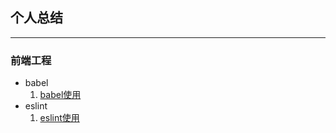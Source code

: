 ## 个人总结 
--- 
### 前端工程 
- babel 
    1. [babel使用](https://github.com/sunshinefull/blog/blob/master/FrontendEngineer/babel.md)  
- eslint 
    1. [eslint使用](https://github.com/sunshinefull/blog/blob/master/FrontendEngineer/eslint.md)